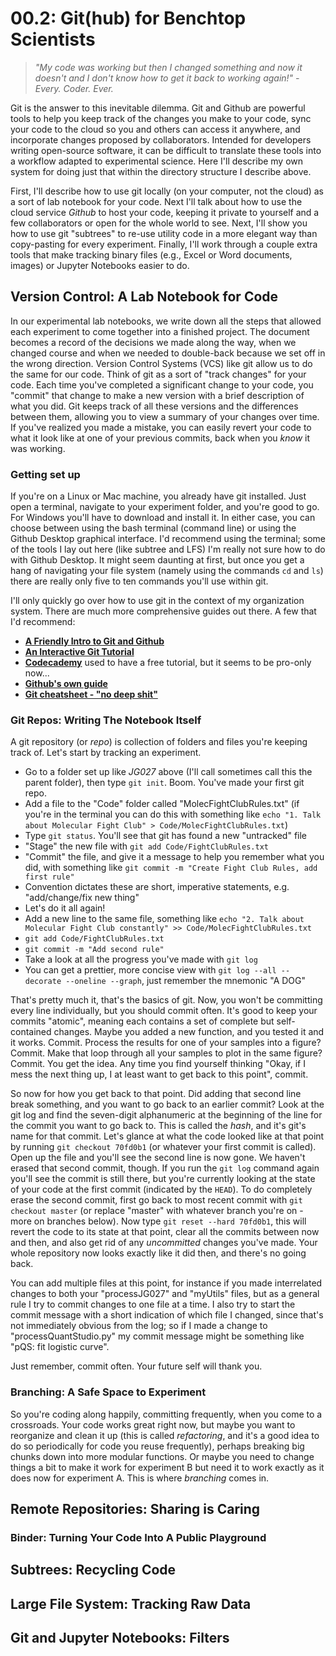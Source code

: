 # 00.2: Git(hub) for Benchtop Scientists

> _"My code was working but then I changed something and now it doesn't and I don't know how to get it back to working again!" - Every. Coder. Ever._

Git is the answer to this inevitable dilemma. Git and Github are powerful tools to help you keep track of the changes you make to your code, sync your code to the cloud so you and others can access it anywhere, and incorporate changes proposed by collaborators. Intended for developers writing open-source software, it can be difficult to translate these tools into a workflow adapted to experimental science. Here I'll describe my own system for doing just that within the directory structure I describe above.

First, I'll describe how to use git locally (on your computer, not the cloud) as a sort of lab notebook for your code. Next I'll talk about how to use the cloud service *Github* to host your code, keeping it private to yourself and a few collaborators or open for the whole world to see. Next, I'll show you how to use git "subtrees" to re-use utility code in a more elegant way than copy-pasting for every experiment. Finally, I'll work through a couple extra tools that make tracking binary files (e.g., Excel or Word documents, images) or Jupyter Notebooks easier to do.

## Version Control: A Lab Notebook for Code

In our experimental lab notebooks, we write down all the steps that allowed each experiment to come together into a finished project. The document becomes a record of the decisions we made along the way, when we changed course and when we needed to double-back because we set off in the wrong direction. Version Control Systems (VCS) like git allow us to do the same for our code. Think of git as a sort of "track changes" for your code. Each time you've completed a significant change to your code, you "commit" that change to make a new version with a brief description of what you did. Git keeps track of all these versions and the differences between them, allowing you to view a summary of your changes over time. If you've realized you made a mistake, you can easily revert your code to what it look like at one of your previous commits, back when you *know* it was working.

### Getting set up

If you're on a Linux or Mac machine, you already have git installed. Just open a terminal, navigate to your experiment folder, and you're good to go. For Windows you'll have to download and install it. In either case, you can choose between using the bash terminal (command line) or using the Github Desktop graphical interface. I'd recommend using the terminal; some of the tools I lay out here (like subtree and LFS) I'm really not sure how to do with Github Desktop. It might seem daunting at first, but once you get a hang of navigating your file system (namely using the commands `cd` and `ls`) there are really only five to ten commands you'll use within git.

I'll only quickly go over how to use git in the context of my organization system. There are much more comprehensive guides out there. A few that I'd recommend:
* __[A Friendly Intro to Git and Github](https://kirstiejane.github.io/friendly-github-intro/)__
* __[An Interactive Git Tutorial](https://www.katacoda.com/courses/git)__
 * __[Codecademy](https://www.codecademy.com/learn/learn-git)__ used to have a free tutorial, but it seems to be pro-only now...
* __[Github's own guide](https://guides.github.com/activities/hello-world/)__
* __[Git cheatsheet - "no deep shit"](https://rogerdudler.github.io/git-guide/)__

### Git Repos: Writing The Notebook Itself

A git repository (or *repo*) is collection of folders and files you're keeping track of. Let's start by tracking an experiment. 
* Go to a folder set up like *JG027* above (I'll call sometimes call this the parent folder), then type `git init`. Boom. You've made your first git repo.
* Add a file to the "Code" folder called "MolecFightClubRules.txt" (if you're in the terminal you can do this with something like `echo "1. Talk about Molecular Fight Club" > Code/MolecFightClubRules.txt`)
* Type `git status`. You'll see that git has found a new "untracked" file
* "Stage" the new file with `git add Code/FightClubRules.txt`
* "Commit" the file, and give it a message to help you remember what you did, with something like `git commit -m "Create Fight Club Rules, add first rule"`
 * Convention dictates these are short, imperative statements, e.g. "add/change/fix new thing"
* Let's do it all again!
 * Add a new line to the same file, something like `echo "2. Talk about Molecular Fight Club constantly" >> Code/MolecFightClubRules.txt`
 * `git add Code/FightClubRules.txt`
 * `git commit -m "Add second rule"`
* Take a look at all the progress you've made with `git log`
 * You can get a prettier, more concise view with `git log --all --decorate --oneline --graph`, just remember the mnemonic "A DOG"

That's pretty much it, that's the basics of git. Now, you won't be committing every line individually, but you should commit often. It's good to keep your commits "atomic", meaning each contains a set of complete but self-contained changes. Maybe you added a new function, and you tested it and it works. Commit. Process the results for one of your samples into a figure? Commit. Make that loop through all your samples to plot in the same figure? Commit. You get the idea. Any time you find yourself thinking "Okay, if I mess the next thing up, I at least want to get back to this point", commit.

So now for how you get back to that point. Did adding that second line break something, and you want to go back to an earlier commit? Look at the git log and find the seven-digit alphanumeric at the beginning of the line for the commit you want to go back to. This is called the *hash*, and it's git's name for that commit. Let's glance at what the code looked like at that point by running `git checkout 70fd0b1` (or whatever your first commit is called). Open up the file and you'll see the second line is now gone. We haven't erased that second commit, though. If you run the `git log` command again you'll see the commit is still there, but you're currently looking at the state of your code at the first commit (indicated by the `HEAD`). To do completely erase the second commit, first go back to most recent commit with `git checkout master` (or replace "master" with whatever branch you're on - more on branches below). Now type `git reset --hard 70fd0b1`, this will revert the code to its state at that point, clear all the commits between now and then, and also get rid of any *uncommitted* changes you've made. Your whole repository now looks exactly like it did then, and there's no going back.

You can add multiple files at this point, for instance if you made interrelated changes to both your "processJG027" and "myUtils" files, but as a general rule I try to commit changes to one file at a time. I also try to start the commit message with a short indication of which file I changed, since that's not immediately obvious from the log; so if I made a change to "processQuantStudio.py" my commit message might be something like "pQS: fit logistic curve".

Just remember, commit often. Your future self will thank you.

### Branching: A Safe Space to Experiment

So you're coding along happily, committing frequently, when you come to a crossroads. Your code works great right now, but maybe you want to reorganize and clean it up (this is called *refactoring*, and it's a good idea to do so periodically for code you reuse frequently), perhaps breaking big chunks down into more modular functions. Or maybe you need to change things a bit to make it work for experiment B but need it to work exactly as it does now for experiment A. This is where *branching* comes in.



## Remote Repositories: Sharing is Caring

### Binder: Turning Your Code Into A Public Playground 

## Subtrees: Recycling Code

## Large File System: Tracking Raw Data

## Git and Jupyter Notebooks: Filters

